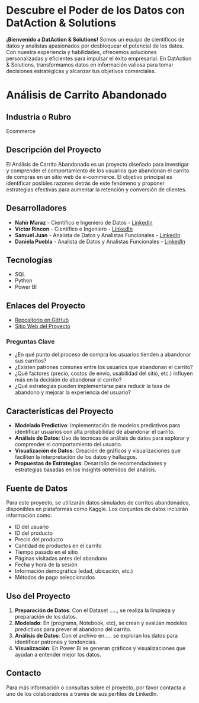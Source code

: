 

# Descubre el Poder de los Datos con DatAction & Solutions
**¡Bienvenido a DatAction & Solutions!** Somos un equipo de científicos de datos y analistas apasionados por desbloquear el potencial de los datos. Con nuestra experiencia y habilidades, ofrecemos soluciones personalizadas y eficientes para impulsar el éxito empresarial. En DatAction & Solutions, transformamos datos en información valiosa para tomar decisiones estratégicas y alcanzar tus objetivos comerciales.

# Análisis de Carrito Abandonado


## Industria o Rubro
Ecommerce

## Descripción del Proyecto
El Análisis de Carrito Abandonado es un proyecto diseñado para investigar y comprender el comportamiento de los usuarios que abandonan el carrito de compras en un sitio web de e-commerce. El objetivo principal es identificar posibles razones detrás de este fenómeno y proponer estrategias efectivas para aumentar la retención y conversión de clientes.

## Desarrolladores
- **Nahir Maraz** - Científico  e Ingeniero de Datos - [LinkedIn](https://www.linkedin.com/in/marlen-nahir-maraz)
- **Víctor Rincon** - Científico  e Ingeniero - [LinkedIn](http://www.linkedin.com/in/victor-rincon3128)
- **Samuel Juan** - Analista de Datos y Analistas Funcionales - [LinkedIn](http://www.linkedin.com/in/samuel-luis-juan-guerrero-0ab3a8281)
- **Daniela Puebla** - Analista de Datos y Analistas Funcionales - [LinkedIn](http://linkedin.com/in/daniela-pueblam31)

## Tecnologías
- SQL
- Python
- Power BI

## Enlaces del Proyecto
- [Repositorio en GitHub](enlace_al_repositorio)
- [Sitio Web del Proyecto](enlace_al_sitio_web)



### Preguntas Clave
- ¿En qué punto del proceso de compra los usuarios tienden a abandonar sus carritos?
- ¿Existen patrones comunes entre los usuarios que abandonan el carrito?
- ¿Qué factores (precio, costos de envío, usabilidad del sitio, etc.) influyen más en la decisión de abandonar el carrito?
- ¿Qué estrategias pueden implementarse para reducir la tasa de abandono y mejorar la experiencia del usuario?

## Características del Proyecto
- **Modelado Predictivo**: Implementación de modelos predictivos para identificar usuarios con alta probabilidad de abandonar el carrito.
- **Análisis de Datos**: Uso de técnicas de análisis de datos para explorar y comprender el comportamiento del usuario.
- **Visualización de Datos**: Creación de gráficos y visualizaciones que faciliten la interpretación de los datos y hallazgos.
- **Propuestas de Estrategias**: Desarrollo de recomendaciones y estrategias basadas en los insights obtenidos del análisis.

## Fuente de Datos
Para este proyecto, se utilizarán datos simulados de carritos abandonados, disponibles en plataformas como Kaggle. Los conjuntos de datos incluirán información como:
- ID del usuario
- ID del producto
- Precio del producto
- Cantidad de productos en el carrito
- Tiempo pasado en el sitio
- Páginas visitadas antes del abandono
- Fecha y hora de la sesión
- Información demográfica (edad, ubicación, etc.)
- Métodos de pago seleccionados


## Uso del Proyecto

1. **Preparación de Datos**: Con el Dataset ….., se realiza la limpieza y preparación de los datos.
2. **Modelado**: En (programa, Notebook, etc), se crean y evalúan modelos predictivos para prever el abandono del carrito.
3. **Análisis de Datos**: Con el archivo en….. se exploran los datos para identificar patrones y tendencias.
4. **Visualización**: En Power Bi se generan gráficos y visualizaciones que ayudan a entender mejor los datos.


## Contacto
Para más información o consultas sobre el proyecto, por favor contacta a uno de los colaboradores a través de sus perfiles de LinkedIn.






